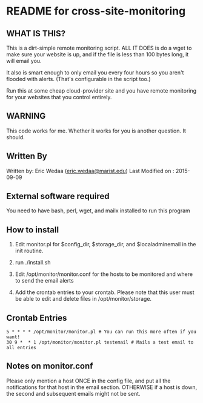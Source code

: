 README for cross-site-monitoring
==============

WHAT IS THIS?
--------------
This is a dirt-simple remote monitoring script.  ALL IT DOES
is do a wget to make sure your website is up, and if the file
is less than 100 bytes long, it will email you.

It also is smart enough to only email you every four hours so 
you aren't flooded with alerts.  (That's configurable in the 
script too.)

Run this at some cheap cloud-provider site and you have remote 
monitoring for your websites that you control entirely.

WARNING
--------------
This code works for me.  Whether it works for you is another 
question.  It should.

Written By
--------------
Written by: Eric Wedaa (eric.wedaa@marist.edu)
Last Modified on : 2015-09-09

External software required
--------------
You need to have bash, perl, wget, and mailx installed to run this program

How to install
--------------
1) Edit monitor.pl for  $config_dir, $storage_dir, and $localadminemail in the init routine.

2) run ./install.sh

3) Edit /opt/monitor/monitor.conf for the hosts to be monitored and where to send the email alerts

4) Add the crontab entries to your crontab.  Please note that this user must be able to edit and delete files in /opt/monitor/storage.

Crontab Entries
--------------

	5 * * * * /opt/monitor/monitor.pl # You can run this more often if you want!
	30 9 *  * 1 /opt/monitor/monitor.pl testemail # Mails a test email to all entries

Notes on monitor.conf
--------------
Please only mention a host ONCE in the config file, and put all the 
notifications for that host in the email section.  OTHERWISE
if a host is down, the second and subsequent emails might not 
be sent.

